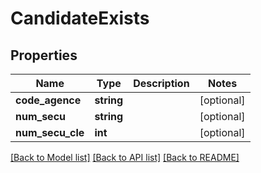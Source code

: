 # CandidateExists

## Properties
Name | Type | Description | Notes
------------ | ------------- | ------------- | -------------
**code_agence** | **string** |  | [optional] 
**num_secu** | **string** |  | [optional] 
**num_secu_cle** | **int** |  | [optional] 

[[Back to Model list]](../../README.md#documentation-for-models) [[Back to API list]](../../README.md#documentation-for-api-endpoints) [[Back to README]](../../README.md)

